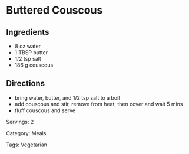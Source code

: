 # Buttered Couscous

## Ingredients
- 8 oz water
- 1 TBSP butter
- 1/2 tsp salt
- 186 g couscous

## Directions
- bring water, butter, and 1/2 tsp salt to a boil
- add couscous and stir, remove from heat, then cover and wait 5 mins
- fluff couscous and serve

Servings: 2

Category: Meals

Tags: Vegetarian
